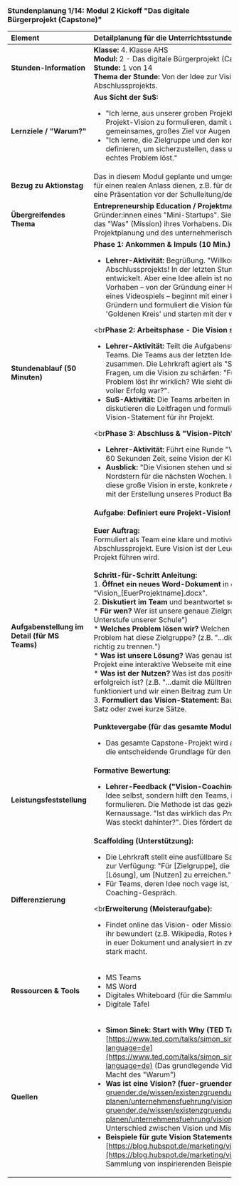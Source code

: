 ### **Stundenplanung 1/14: Modul 2 Kickoff "Das digitale Bürgerprojekt (Capstone)"**

| **Element** | **Detailplanung für die Unterrichtsstunde** |
| :--- | :--- |
| **Stunden-Information** | **Klasse:** 4. Klasse AHS<br>**Modul:** 2 - Das digitale Bürgerprojekt (Capstone)<br>**Stunde:** 1 von 14<br>**Thema der Stunde:** Von der Idee zur Vision: Wir definieren die Mission unseres Abschlussprojekts. |
| **Lernziele / "Warum?"** | **Aus Sicht der SuS:**<br><ul><li>"Ich lerne, aus unserer groben Projektidee eine klare und motivierende Projekt-Vision zu formulieren, damit unser gesamtes Team ein gemeinsames, großes Ziel vor Augen hat."</li><li>"Ich lerne, die Zielgruppe und den konkreten Nutzen unseres Projekts zu definieren, um sicherzustellen, dass unsere Arbeit relevant ist und ein echtes Problem löst."</li></ul> |
| **Bezug zu Aktionstag** | Das in diesem Modul geplante und umgesetzte Projekt kann als unser Beitrag für einen realen Anlass dienen, z.B. für den **Tag der Erde**, den **Digital Day** oder eine Präsentation vor der Schulleitung/dem Elternverein. |
| **Übergreifendes Thema** | **Entrepreneurship Education / Projektmanagement:** Die SuS agieren als Gründer:innen eines "Mini-Startups". Sie definieren das "Warum" (Vision) und das "Was" (Mission) ihres Vorhabens. Dies ist die höchste Stufe der Projektplanung und des unternehmerischen Denkens. |
| **Stundenablauf (50 Minuten)** | **Phase 1: Ankommen & Impuls (10 Min.)**<br><ul><li>**Lehrer-Aktivität:** Begrüßung. "Willkommen zum Start eures Abschlussprojekts! In der letzten Stunde habt ihr spannende Ideen entwickelt. Aber eine Idee allein ist noch kein Projekt. Jedes große Vorhaben – von der Gründung einer Hilfsorganisation bis zur Entwicklung eines Videospiels – beginnt mit einer klaren Vision. Heute werdet ihr zu Gründern und formuliert die Vision für euer Projekt. Wir nutzen dafür den 'Goldenen Kreis' und starten mit der wichtigsten aller Fragen: WARUM?"</li></ul><br**Phase 2: Arbeitsphase - Die Vision schmieden (30 Min.)**<br><ul><li>**Lehrer-Aktivität:** Teilt die Aufgabenstellung mit der "Vision-Vorlage" in MS Teams. Die Teams aus der letzten Ideensitzung finden sich wieder zusammen. Die Lehrkraft agiert als "Startup-Coach" und stellt kritische Fragen, um die Vision zu schärfen: "Für wen genau ist das? Welches Problem löst ihr wirklich? Wie sieht die Welt aus, wenn euer Projekt ein voller Erfolg war?".</li><li>**SuS-Aktivität:** Die Teams arbeiten in einem gemeinsamen Dokument. Sie diskutieren die Leitfragen und formulieren daraus ein klares, prägnantes Vision-Statement für ihr Projekt.</li></ul><br**Phase 3: Abschluss & "Vision-Pitch" (10 Min.)**<br><ul><li>**Lehrer-Aktivität:** Führt eine Runde "Vision-Pitches" durch. Jedes Team hat 60 Sekunden Zeit, seine Vision der Klasse vorzustellen.</li><li>**Ausblick:** "Die Visionen stehen und sind beeindruckend! Das ist euer Nordstern für die nächsten Wochen. In der nächsten Stunde brechen wir diese große Vision in erste, konkrete Arbeitspakete herunter und beginnen mit der Erstellung unseres Product Backlogs."</li></ul> |
| **Aufgabenstellung im Detail (für MS Teams)** | **Aufgabe: Definiert eure Projekt-Vision!**<br><br>**Euer Auftrag:**<br>Formuliert als Team eine klare und motivierende Vision für euer Abschlussprojekt. Eure Vision ist der Leuchtturm, der euch durch das gesamte Projekt führen wird.<br><br>**Schritt-für-Schritt Anleitung:**<br>1.  **Öffnet ein neues Word-Dokument** in eurem Team-Kanal und nennt es "Vision_[EuerProjektname].docx".<br>2.  **Diskutiert im Team** und beantwortet schriftlich die folgenden vier Fragen:<br>    *   **Für wen?** Wer ist unsere genaue Zielgruppe? (z.B. "Die Schüler:innen der Unterstufe unserer Schule")<br>    *   **Welches Problem lösen wir?** Welchen konkreten Bedarf oder welches Problem hat diese Zielgruppe? (z.B. "...die Schwierigkeiten haben, den Müll richtig zu trennen.")<br>    *   **Was ist unsere Lösung?** Was genau ist unser Projekt? (z.B. "...ist unser Projekt eine interaktive Webseite mit einem Quiz...")<br>    *   **Was ist der Nutzen?** Was ist das positive Ergebnis, wenn unser Projekt erfolgreich ist? (z.B. "...damit die Mülltrennung an unserer Schule besser funktioniert und wir einen Beitrag zum Umweltschutz leisten.")<br>3.  **Formuliert das Vision-Statement:** Baut aus den Antworten einen flüssigen Satz oder zwei kurze Sätze.<br><br>**Punktevergabe (für das gesamte Modul):**<br><ul><li>Das gesamte Capstone-Projekt wird am Ende bewertet. Eine klare Vision ist die entscheidende Grundlage für den Erfolg.</li></ul> |
| **Leistungsfeststellung** | **Formative Bewertung:**<br><ul><li>**Lehrer-Feedback ("Vision-Coaching"):** Die Lehrkraft bewertet nicht die Idee selbst, sondern hilft den Teams, ihre Vision kraftvoll und präzise zu formulieren. Die Methode ist das gezielte Nachfragen zur Schärfung der Kernaussage. "Ist das wirklich das *Problem*, oder ist das nur ein Symptom? Was steckt dahinter?". Dies fördert das kritische und tiefe Denken.</li></ul> |
| **Differenzierung** | **Scaffolding (Unterstützung):**<br><ul><li>Die Lehrkraft stellt eine ausfüllbare Satzschablone für das Vision-Statement zur Verfügung: "Für [Zielgruppe], die [Problem] haben, bietet unser Projekt [Lösung], um [Nutzen] zu erreichen."</li><li>Für Teams, deren Idee noch vage ist, führt die Lehrkraft ein intensiveres Coaching-Gespräch.</li></ul><br**Erweiterung (Meisteraufgabe):**<br><ul><li>Findet online das Vision- oder Mission-Statement einer Organisation, die ihr bewundert (z.B. Wikipedia, Rotes Kreuz, ein Spieleentwickler). Kopiert es in euer Dokument und analysiert in zwei Sätzen, was dieses Statement so stark macht.</li></ul> |
| **Ressourcen & Tools** | <ul><li>MS Teams</li><li>MS Word</li><li>Digitales Whiteboard (für die Sammlung der Visionen)</li><li>Digitale Tafel</li></ul> |
| **Quellen**| <ul><li>**Simon Sinek: Start with Why (TED Talk):** [https://www.ted.com/talks/simon_sinek_how_great_leaders_inspire_action?language=de](https://www.ted.com/talks/simon_sinek_how_great_leaders_inspire_action?language=de) (Das grundlegende Video zum "Goldenen Kreis" und der Macht des "Warum")</li><li>**Was ist eine Vision? (fuer-gruender.de):** [https://www.fuer-gruender.de/wissen/existenzgruendung-planen/unternehmensfuehrung/vision-mission-werte/](https://www.fuer-gruender.de/wissen/existenzgruendung-planen/unternehmensfuehrung/vision-mission-werte/) (Erklärt den Unterschied zwischen Vision und Mission und gibt Beispiele)</li><li>**Beispiele für gute Vision Statements (HubSpot):** [https://blog.hubspot.de/marketing/vision-statement-beispiele](https://blog.hubspot.de/marketing/vision-statement-beispiele) (Eine Sammlung von inspirierenden Beispielen von echten Unternehmen)</li></ul> |

